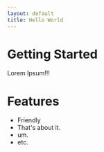 ```yaml
---
layout: default
title: Hello World
---
```


# Getting Started

Lorem Ipsum!!!

# Features
- Friendly
- That's about it.
- um.
- etc.